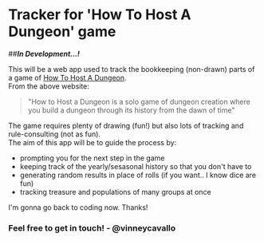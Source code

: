 Tracker for 'How To Host A Dungeon' game
=============

##***In Development...!***

This will be a web app used to track the bookkeeping (non-drawn) parts of a game of [How To Host A Dungeon](http://planet-thirteen.com/Dungeon.aspx).  
From the above website:

>"How to Host a Dungeon is a solo game of dungeon creation where you build a dungeon through its history from the dawn of time"

The game requires plenty of drawing (fun!) but also lots of tracking and rule-consulting (not as fun).  
The aim of this app will be to guide the process by:

- prompting you for the next step in the game
- keeping track of the yearly/sesasonal history so that you don't have to
- generating random results in place of rolls (if you want.. I know dice are fun)
- tracking treasure and populations of many groups at once

I'm gonna go back to coding now. Thanks!

### Feel free to get in touch! - @vinneycavallo
